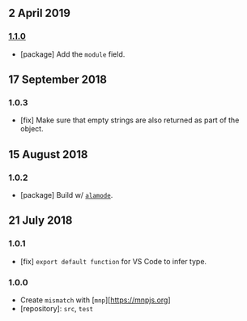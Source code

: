 ## 2 April 2019

### [1.1.0](https://github.com/artdecocode/mismatch/compare/v1.0.3...v1.1.0)

- [package] Add the `module` field.

## 17 September 2018

### 1.0.3

- [fix] Make sure that empty strings are also returned as part of the object.

## 15 August 2018

### 1.0.2

- [package] Build w/ [`alamode`](https://alamode.cc).

## 21 July 2018

### 1.0.1

- [fix] `export default function` for VS Code to infer type.

### 1.0.0

- Create `mismatch` with [`mnp`][https://mnpjs.org]
- [repository]: `src`, `test`
